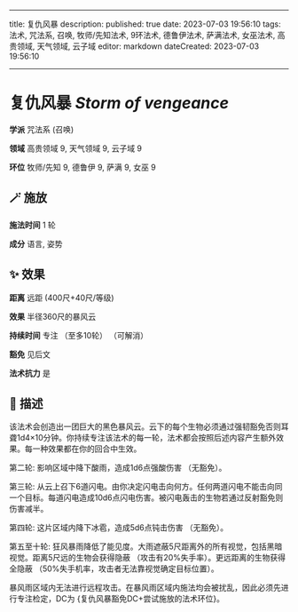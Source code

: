 
---
title: 复仇风暴
description: 
published: true
date: 2023-07-03 19:56:10
tags: 法术, 咒法系, 召唤, 牧师/先知法术, 9环法术, 德鲁伊法术, 萨满法术, 女巫法术, 高贵领域, 天气领域, 云子域
editor: markdown
dateCreated: 2023-07-03 19:56:10

---

# **复仇风暴** *Storm of vengeance*

**学派** 咒法系 (召唤) 

**领域** 高贵领域 9, 天气领域 9, 云子域 9

**环位** 牧师/先知 9, 德鲁伊 9, 萨满 9, 女巫 9

## 🪄 施放

**施法时间** 1 轮

**成分** 语言, 姿势

## ✨ 效果  

**距离** 远距 (400尺+40尺/等级) 

**效果** 半径360尺的暴风云 

**持续时间** 专注 （至多10轮） （可解消） 

**豁免** 见后文

**法术抗力** 是

## 📖 描述

该法术会创造出一团巨大的黑色暴风云。云下的每个生物必须通过强韧豁免否则耳聋1d4×10分钟。你持续专注该法术的每一轮，法术都会按照后述内容产生额外效果。每一种效果都在你的回合中生效。

第二轮: 影响区域中降下酸雨，造成1d6点强酸伤害 （无豁免）。

第三轮: 从云上召下6道闪电。由你决定闪电击向何方。任何两道闪电不能击向同一个目标。每道闪电造成10d6点闪电伤害。被闪电轰击的生物若通过反射豁免则伤害减半。

第四轮: 这片区域内降下冰雹，造成5d6点钝击伤害 （无豁免）。

第五至十轮: 狂风暴雨降低了能见度。大雨遮蔽5尺距离外的所有视觉，包括黑暗视觉。距离5尺远的生物会获得隐蔽 （攻击有20%失手率）。更远距离的生物获得全隐蔽 （50%失手机率，攻击者无法靠视觉确定目标位置）。

暴风雨区域内无法进行远程攻击。在暴风雨区域内施法均会被扰乱，因此必须先进行专注检定，DC为 {复仇风暴豁免DC+尝试施放的法术环位}。
    